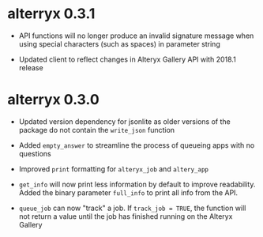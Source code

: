 # alterryx 0.3.1

* API functions will no longer produce an invalid signature message when using
special characters (such as spaces) in parameter string

* Updated client to reflect changes in Alteryx Gallery API with 2018.1 release

# alterryx 0.3.0

* Updated version dependency for jsonlite as older versions of the package do
not contain the `write_json` function

* Added `empty_answer` to streamline the process of queueing apps with no
questions

* Improved `print` formatting for `alteryx_job` and `altery_app`

* `get_info` will now print less information by default to improve readability.
Added the binary parameter `full_info` to print all info from the API.

* `queue_job` can now "track" a job. If `track_job = TRUE`, the function will
not return a value until the job has finished running on the Alteryx Gallery
